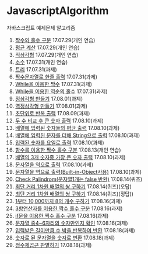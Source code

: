 # JavascriptAlgorithm
자바스크립트 예제문제 알고리즘
1. [짝수와 홀수 구분](./Exercise/EvenOrOdd.js) 17.07.29(개인 연습)
2. [평균 계산](./Exercise/Average.js) 17.07.29(개인 연습)
3. [직삼각형](./Exercise/RightAngledTriangle.js) 17.07.29(개인 연습)
4. [소수](./Exercise/PrimeNum.js) 17.07.31(개인 연습)
5. [트리](./Exercise/Tree.js) 17.07.31(과제)
6. [짝수문자열로 한줄 출력](./Exercise/EvenNumString.js) 17.07.31(과제)
7. [While을 이용한 짝수](./Exercise/WhileEvenNum.js) 17.07.31(과제)
8. [While을 이용한 역순의 홀수](./Exercise/WhileOddNumRev.js) 17.07.31(과제)
9. [정삼각형 만들기](./Exercise/Pyramid.js) 17.08.01(과제)
10. [역정삼각형 만들기](./Exercise/RevPyramid.js) 17.08.01(과제)
11. [초단위로 반복 출력](./Exercise/secondStack.js) 17.08.09(과제)
12. [두 수 비교 후 큰 숫자 출력](./Exercise/compareNumber.js) 17.08.10(과제)
13. [배열에 입력된 숫자들의 평균 출력](./Exercise/arrayAverage.js) 17.08.10(과제)
14. [배열에 입력된 문자를 더해 String으로 출력](./Exercise/arrStrSumStr.js) 17.08.10(과제)
15. [입력된 숫자를 요일로 출력](./Exercise/returnDay.js) 17.08.10(과제)
16. [함수를 이용한 짝수 홀수 구분](./Exercise/EvenOrOddFunc.js) 17.08.13(개인 연습)
17. [배열의 3개 숫자중 가장 큰 숫자 출력](./Exercise/threeMaxNum.js) 17.08.10(과제)
18. [문자열을 역으로 출력](./Exercise/reverseStr.js) 17.08.10(과제)
19. [문자열을 역으로 출력(Built-in-Object사용)](./Exercise/reverseStrBuiltInObj.js) 17.08.10(과제)
20. [Check Palindrom(문자열1개는 false 반환)](./Exercise/palindrome.js) 17.08.14(퀴즈)
21. [최단 거리 1차원 배열의 쌍 구하기](./Exercise/findMinDistance.js) 17.08.14(퀴즈)(오답)
22. [최단 거리 1차원 배열의 쌍 구하기](./Exercise/findMinDistance1.js) 17.08.14(퀴즈)(정답))
23. [1부터 10,000까지 8의 개수 구하기](./Exercise/searchEight.js) 17.08.16(과제)
24. [3항연산자를 이용한 짝수 홀수 구분](./Exercise/evenOrOdd3.js) 17.08.16(과제)
25. [if문을 이용한 짝수 홀수 구분](./Exercise/evenOrOddIf.js) 17.08.16(과제)
26. [문자열 중4~6자리의 숫자만인지 확인](./Exercise/alphaString46.js) 17.08.16(과제)
27. [입력받은 길이만큼 수,박을 반복하여 반환](./Exercise/waterMelon.js) 17.08.18(과제)
28. [숫자로 된 문자열을 숫자로 변환](./Exercise/strToInt.js) 17.08.18(과제)
29. [정수제곱근 판별하기](./Exercise/nextSqaure.js) 17.08.18(과제)